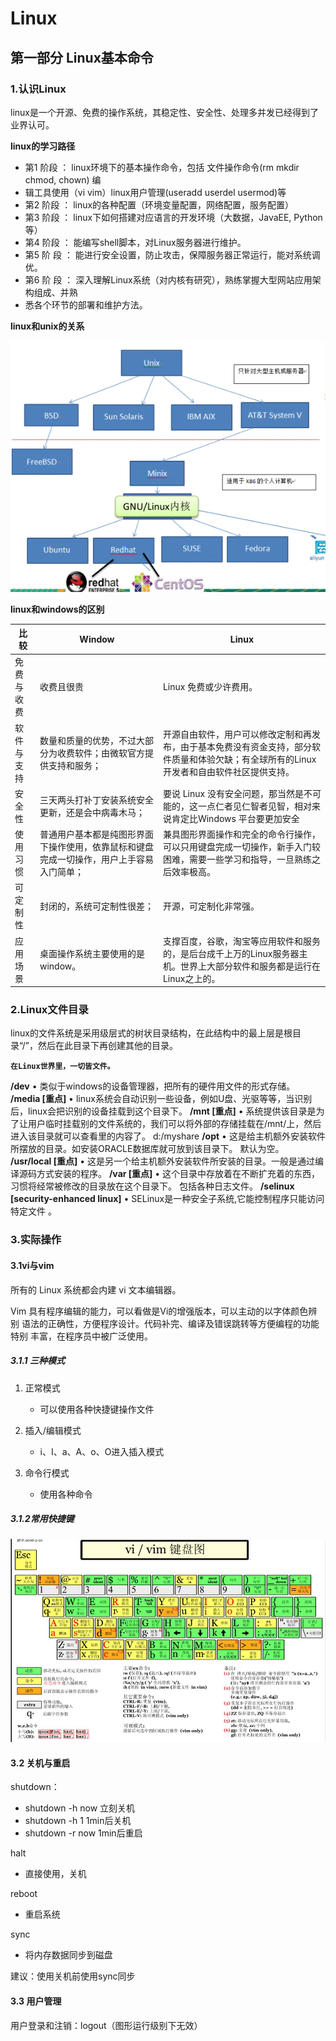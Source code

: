 # Linux

## 第一部分 Linux基本命令

### 1.认识Linux

​	linux是一个开源、免费的操作系统，其稳定性、安全性、处理多并发已经得到了业界认可。

**linux的学习路径**

- 第1 阶段 ： linux环境下的基本操作命令，包括 文件操作命令(rm mkdir chmod, chown) 编
- 辑工具使用（vi vim）linux用户管理(useradd userdel usermod)等
- 第2 阶段 ： linux的各种配置（环境变量配置，网络配置，服务配置）
- 第3 阶段 ： linux下如何搭建对应语言的开发环境（大数据，JavaEE, Python等）
- 第4 阶段 ： 能编写shell脚本，对Linux服务器进行维护。
- 第5 阶 段 ： 能进行安全设置，防止攻击，保障服务器正常运行，能对系统调优。
- 第6 阶 段 ： 深入理解Linux系统（对内核有研究），熟练掌握大型网站应用架构组成、并熟
- 悉各个环节的部署和维护方法。

**linux和unix的关系**

![1537600602518](../图片/1537600602518.png)

**linux和windows的区别**

|比较| Window| Linux|
|-|-|-|
|免费与收费 |收费且很贵| Linux 免费或少许费用。|
|软件与支持 | 数量和质量的优势，不过大部分为收费软件；由微软官方提供支持和服务；|开源自由软件，用户可以修改定制和再发布，由于基本免费没有资金支持，部分软件质量和体验欠缺；有全球所有的Linux开发者和自由软件社区提供支持。|
|安全性 |三天两头打补丁安装系统安全更新，还是会中病毒木马；|要说 Linux 没有安全问题，那当然是不可能的，这一点仁者见仁智者见智，相对来说肯定比Windows 平台要更加安全|
|使用习惯|普通用户基本都是纯图形界面下操作使用，依靠鼠标和键盘完成一切操作，用户上手容易入门简单；|兼具图形界面操作和完全的命令行操作，可以只用键盘完成一切操作，新手入门较困难，需要一些学习和指导，一旦熟练之后效率极高。|
|可定制性 |封闭的，系统可定制性很差；| 开源，可定制化非常强。|
|应用场景 |桌面操作系统主要使用的是window。| 支撑百度，谷歌，淘宝等应用软件和服务的，是后台成千上万的Linux服务器主机。世界上大部分软件和服务都是运行在Linux之上的。|

### 2.Linux文件目录

linux的文件系统是采用级层式的树状目录结构，在此结构中的最上层是根目录“/”，然后在此目录下再创建其他的目录。

**`在Linux世界里，一切皆文件。`**



**/dev**
• 类似于windows的设备管理器，把所有的硬件用文件的形式存储。
**/media [重点]**
• linux系统会自动识别一些设备，例如U盘、光驱等等，当识别后，linux会把识别的设备挂载到这个目录下。
**/mnt [重点]**
• 系统提供该目录是为了让用户临时挂载别的文件系统的，我们可以将外部的存储挂载在/mnt/上，然后进入该目录就可以查看里的内容了。 d:/myshare
**/opt**
• 这是给主机额外安装软件所摆放的目录。如安装ORACLE数据库就可放到该目录下。
默认为空。
**/usr/local [重点]**
• 这是另一个给主机额外安装软件所安装的目录。一般是通过编译源码方式安装的程序。
**/var [重点]**
• 这个目录中存放着在不断扩充着的东西，习惯将经常被修改的目录放在这个目录下。
包括各种日志文件。
**/selinux [security-enhanced linux]**
• SELinux是一种安全子系统,它能控制程序只能访问特定文件 。



### 3.实际操作

#### 3.1vi与vim

所有的 Linux 系统都会内建 vi 文本编辑器。

Vim 具有程序编辑的能力，可以看做是Vi的增强版本，可以主动的以字体颜色辨别
语法的正确性，方便程序设计。代码补完、编译及错误跳转等方便编程的功能特别
丰富，在程序员中被广泛使用。

##### 3.1.1 三种模式

1. 正常模式
   - 可以使用各种快捷键操作文件

2. 插入/编辑模式
   - i、I、a、A、o、O进入插入模式

3. 命令行模式
   - 使用各种命令

##### 3.1.2常用快捷键

![1537606738192](../图片/1537606738192.png)

#### 3.2 关机与重启

shutdown：

- shutdown -h now		立刻关机
- shutdown -h 1              1min后关机
- shutdown -r now         1min后重启

halt

- 直接使用，关机

reboot

- 重启系统

sync

- 将内存数据同步到磁盘

建议：使用关机前使用sync同步

#### 3.3 用户管理

用户登录和注销：logout（图形运行级别下无效）

